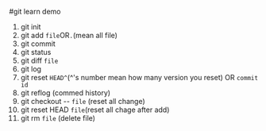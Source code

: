 #git learn demo
1. git init
2. git add `file`OR`.`(mean all file)
3. git commit
4. git status
5. git diff `file`
6. git log
7. git reset `HEAD^`(^'s number mean how many version you reset) OR `commit id`
8. git reflog (commed history)
9. git checkout -- `file` (reset all change)
10. git reset HEAD `file`(reset all chage after add)
11. git rm `file` (delete file)
